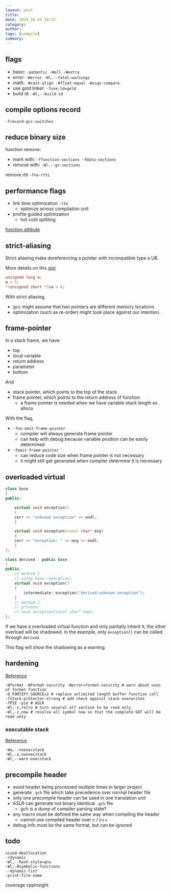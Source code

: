 ```yaml
---
layout: post
title: 
date: 2019-10-25 16:52
category: 
author: 
tags: [compile]
summary: 
---
```


## flags

* basic: `-pedantic -Wall -Wextra` 
* error: `-Werror -Wl,--fatal-warnings`
* math: `-Wcast-align -Wfloat-equal -Wsign-compare`
* use gold linker: `-fuse-ld=gold`
* build id: `-Wl,--build-id`

## compile options record

`-frecord-gcc-switches`

## reduce binary size

function remove:

* mark with: `-ffunction-sections -fdata-sections`
* remove with: `-Wl,--gc-sections`

remove rtti `-fno-rtti`

## performance flags

* link time optimization `-lto`
  * optimize across compilation unit
* profile guided optimization
  * hot cold splitting

[function attibute](https://gcc.gnu.org/onlinedocs/gcc/Function-Attributes.html)

## strict-aliasing

Strict aliasing make dereferencing a pointer with incompatible type a UB.

More details on this [gist](https://gist.github.com/shafik/848ae25ee209f698763cffee272a58f8)

```c
unsigned long a;
a = 5;
*(unsigned short *)&a = 4;
```

With strict aliasing,

* gcc might assume that two pointers are different memory locations
* optimization (such as re-order) might took place against our intention.

## frame-pointer

In a stack frame, we have:

* top
* local variable
* return address
* parameter
* bottom

And

* stack pointer, which points to the top of the stack
* frame pointer, which points to the return address of function
  * a frame pointer is needed when we have variable stack length ex. alloca

With the flag,

* `-fno-omit-frame-pointer`
  * compiler will always generate frame pointer
  * can help with debug because variable position can be easily determined
* `-fomit-frame-pointer`
  * can reduce code size when frame pointer is not necessary
  * it might still get generated when compiler determine it is necessary

## overloaded virtual

```c++
class base
{
public:

    virtual void exception()
    {
    cerr << "unknown exception" << endl;
    }

    virtual void exception(const char* msg)
    {
    cerr << "exception: " << msg << endl;
    }
};

class derived : public base
{
public:
    // method 1
    // using base::execption;
    virtual void exception() 
    { 
        intermediate::exception("derived:unknown exception");
    }
    // method 2
    // private:
    // void exception(const char* tmp);
};
```

If we have a overloaded virtual function and only partially inherit it,
the other overload will be shadowed.
In the example, only `exception()` can be called through `derived`

This flag will show the shadowing as a warning.

## hardening

[Reference](https://wiki.debian.org/Hardening#Environment_variables)

```
-Wformat -Wformat-security -Werror=format-security # warn about uses of format function
-D_FORTIFY_SOURCE=2 # replace unlimited length buffer function call
-fstack-protector-strong # add check against stack overwrites
-fPIE -pie # ASLR
-Wl,-z,relro # turn several elf section to be read only
-Wl,-z,now # resolve all symbol now so that the complete GOT will be read only
```

### executable stack

[Reference](https://wiki.gentoo.org/wiki/Hardened/GNU_stack_quickstart)

```
-Wa,--noexecstack
-Wl,-z,noexecstack
-Wl,--warn-execstack
```

## precompile header

* avoid header being processed multiple times in larger project
* generate `.gch` file which take precedence over normal header file
* only one precompile header can be used in one translation unit
* ASLR can generate not binary identical `.gch` file
  * gch is a dump of compiler parsing state?
* any macro must be defined the same way when compiling the header
  * cannot use compiled header over c / c++
* debug info must be the same format, but can be ignored

## todo

```
sized-deallocation
-rdynamic
-Wl,--hash-style=gnu
-Wl,-Bsymbolic-functions
--dynamic-list
-print-file-name
```

coverage
cppinsight
